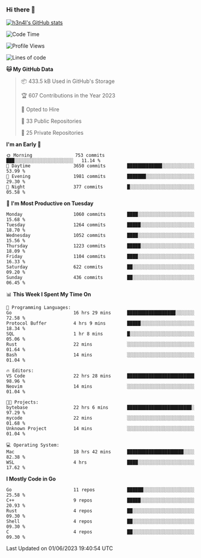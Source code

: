 ### Hi there 👋

[![h3n4l's GitHub stats](https://github-readme-stats.vercel.app/api?username=h3n4l&count_private=true&show_icons=true&theme=radical)](https://github.com/h3n4l/github-readme-stats)

<!--START_SECTION:waka-->
![Code Time](http://img.shields.io/badge/Code%20Time-1%2C262%20hrs%2059%20mins-blue)

![Profile Views](http://img.shields.io/badge/Profile%20Views-1-blue)

![Lines of code](https://img.shields.io/badge/From%20Hello%20World%20I%27ve%20Written-3.1%20million%20lines%20of%20code-blue)

**🐱 My GitHub Data** 

> 📦 433.5 kB Used in GitHub's Storage 
 > 
> 🏆 607 Contributions in the Year 2023
 > 
> 💼 Opted to Hire
 > 
> 📜 33 Public Repositories 
 > 
> 🔑 25 Private Repositories 
 > 
**I'm an Early 🐤** 

```text
🌞 Morning                753 commits         ███░░░░░░░░░░░░░░░░░░░░░░   11.14 % 
🌆 Daytime                3650 commits        █████████████░░░░░░░░░░░░   53.99 % 
🌃 Evening                1981 commits        ███████░░░░░░░░░░░░░░░░░░   29.30 % 
🌙 Night                  377 commits         █░░░░░░░░░░░░░░░░░░░░░░░░   05.58 % 
```
📅 **I'm Most Productive on Tuesday** 

```text
Monday                   1060 commits        ████░░░░░░░░░░░░░░░░░░░░░   15.68 % 
Tuesday                  1264 commits        █████░░░░░░░░░░░░░░░░░░░░   18.70 % 
Wednesday                1052 commits        ████░░░░░░░░░░░░░░░░░░░░░   15.56 % 
Thursday                 1223 commits        █████░░░░░░░░░░░░░░░░░░░░   18.09 % 
Friday                   1104 commits        ████░░░░░░░░░░░░░░░░░░░░░   16.33 % 
Saturday                 622 commits         ██░░░░░░░░░░░░░░░░░░░░░░░   09.20 % 
Sunday                   436 commits         ██░░░░░░░░░░░░░░░░░░░░░░░   06.45 % 
```


📊 **This Week I Spent My Time On** 

```text
💬 Programming Languages: 
Go                       16 hrs 29 mins      ██████████████████░░░░░░░   72.58 % 
Protocol Buffer          4 hrs 9 mins        █████░░░░░░░░░░░░░░░░░░░░   18.34 % 
SQL                      1 hr 8 mins         █░░░░░░░░░░░░░░░░░░░░░░░░   05.06 % 
Rust                     22 mins             ░░░░░░░░░░░░░░░░░░░░░░░░░   01.64 % 
Bash                     14 mins             ░░░░░░░░░░░░░░░░░░░░░░░░░   01.04 % 

🔥 Editors: 
VS Code                  22 hrs 28 mins      █████████████████████████   98.96 % 
Neovim                   14 mins             ░░░░░░░░░░░░░░░░░░░░░░░░░   01.04 % 

🐱‍💻 Projects: 
bytebase                 22 hrs 6 mins       ████████████████████████░   97.29 % 
mycode                   22 mins             ░░░░░░░░░░░░░░░░░░░░░░░░░   01.68 % 
Unknown Project          14 mins             ░░░░░░░░░░░░░░░░░░░░░░░░░   01.04 % 

💻 Operating System: 
Mac                      18 hrs 42 mins      █████████████████████░░░░   82.38 % 
WSL                      4 hrs               ████░░░░░░░░░░░░░░░░░░░░░   17.62 % 
```

**I Mostly Code in Go** 

```text
Go                       11 repos            ██████░░░░░░░░░░░░░░░░░░░   25.58 % 
C++                      9 repos             █████░░░░░░░░░░░░░░░░░░░░   20.93 % 
Rust                     4 repos             ██░░░░░░░░░░░░░░░░░░░░░░░   09.30 % 
Shell                    4 repos             ██░░░░░░░░░░░░░░░░░░░░░░░   09.30 % 
C                        4 repos             ██░░░░░░░░░░░░░░░░░░░░░░░   09.30 % 
```




 Last Updated on 01/06/2023 19:40:54 UTC
<!--END_SECTION:waka-->

